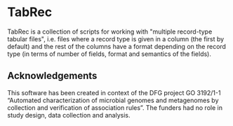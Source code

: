 # TabRec

TabRec is a collection of scripts for working with "multiple record-type tabular files",
i.e. files where a record type is given in a column (the first by default) and the
rest of the columns have a format depending on the record type (in terms of number
of fields, format and semantics of the fields).

## Acknowledgements

This software has been created in context of the DFG project GO 3192/1-1
“Automated characterization of microbial genomes and metagenomes by collection
and verification of association rules”. The funders had no role in study
design, data collection and analysis.

